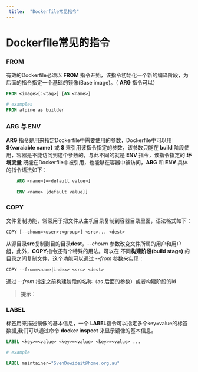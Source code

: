 ```yaml
---
 title:  "Dockerfile常见指令" 
--- 
```

# Dockerfile常见的指令

### FROM

有效的Dockerfile必须以 **FROM** 指令开始，该指令初始化一个新的编译阶段，为后面的指令指定一个基础的镜像(Base image)。（ **ARG** 指令可以）

```dockerfile
FROM <image>[:<tag>] [AS <name>]

# examples 
FROM alpine as builder
```

### ARG 与 ENV

**ARG** 指令是用来指定Dockerfile中需要使用的参数，Dockerfile中可以用 **${varaiable name}**  或 **\$<varaiable name>** 来引用该指令指定的参数，该参数只能在 **build** 阶段使用，容器是不能访问到这个参数的，与此不同的就是 **ENV** 指令，该指令指定的 **环境变量** 既能在Dockerfile中被引用，也能够在容器中被访问，**ARG** 和 **ENV** 具体的指令语法如下：

```Dockerfile
    ARG <name>[=<default value>]
    
    ENV <name> [default value]]
```

### COPY

文件复制功能，常常用于把文件从主机目录复制到容器目录里面，语法格式如下：
```
COPY [--chown=<user>:<group>] <src>... <dest>
```
从源目录**src**复制到目的目录**dest**，*\-\-chown* 参数改变文件所属的用户和用户组，此外，**COPY**指令还有个特殊的用法。可以在 不同**构建阶段(build stage)** 的目录之间复制文件，这个功能可以通过 *--from* 参数来实现：
```
COPY --from=<name|index> <src> <dest>
```
通过 *--from* 指定之前构建阶段的名称（as 后面的参数）或者构建阶段的id

> **提示**：

### LABEL

标签用来描述镜像的基本信息，一个 **LABEL**指令可以指定多个key=value的标签数据,我们可以通过命令 **docker inspect** 来显示镜像的基本信息。
```Dockerfile
LABEL <key>=<value> <key>=<value> <key>=<value> ...

# example

LABEL maintainer="SvenDowideit@home.org.au"
```